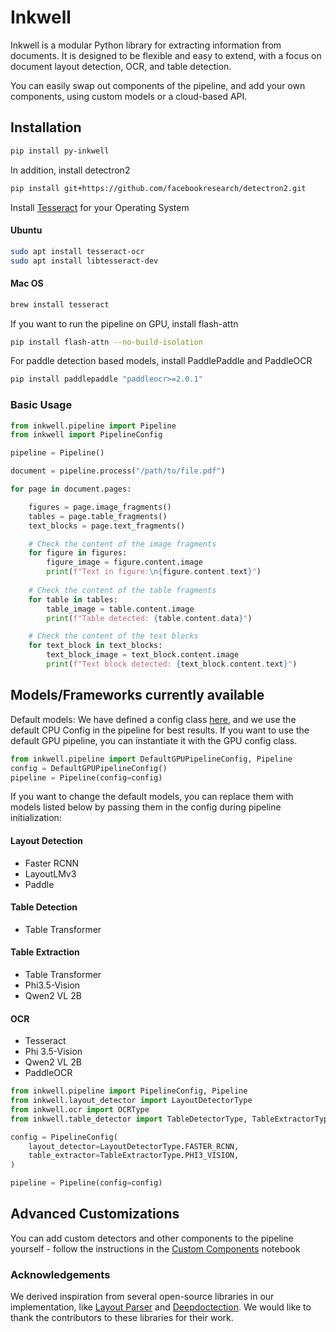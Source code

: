 # Inkwell

Inkwell is a modular Python library for extracting information from documents. It is designed to be flexible and easy to extend, with a focus on document layout detection, OCR, and table detection. 

You can easily swap out components of the pipeline, and add your own components, using custom models or a cloud-based API.  

## Installation

```bash
pip install py-inkwell
```

In addition, install detectron2

```bash
pip install git+https://github.com/facebookresearch/detectron2.git
```


Install [Tesseract](https://tesseract-ocr.github.io/tessdoc/Installation.html) for your Operating System 

#### Ubuntu

```bash
sudo apt install tesseract-ocr
sudo apt install libtesseract-dev
```

#### Mac OS

```bash
brew install tesseract
```

If you want to run the pipeline on GPU, install flash-attn

```bash
pip install flash-attn --no-build-isolation
```

For paddle detection based models, install PaddlePaddle and PaddleOCR

```bash
pip install paddlepaddle "paddleocr>=2.0.1"
```

### Basic Usage

```python
from inkwell.pipeline import Pipeline
from inkwell import PipelineConfig

pipeline = Pipeline()

document = pipeline.process("/path/to/file.pdf")

for page in document.pages:

    figures = page.image_fragments()
    tables = page.table_fragments()
    text_blocks = page.text_fragments()

    # Check the content of the image fragments
    for figure in figures:
        figure_image = figure.content.image
        print(f"Text in figure:\n{figure.content.text}")
    
    # Check the content of the table fragments
    for table in tables:
        table_image = table.content.image
        print(f"Table detected: {table.content.data}")

    # Check the content of the text blocks
    for text_block in text_blocks:
        text_block_image = text_block.content.image
        print(f"Text block detected: {text_block.content.text}")
```

## Models/Frameworks currently available



Default models: We have defined a config class [here](inkwell/pipeline/pipeline_config.py), and we use the default CPU Config in the pipeline for best results. If you want to use the default GPU pipeline, you can instantiate it with the GPU config class. 

```python
from inkwell.pipeline import DefaultGPUPipelineConfig, Pipeline
config = DefaultGPUPipelineConfig()
pipeline = Pipeline(config=config)
```

If you want to change the default models, you can replace them with models listed below by passing them in the config during pipeline initialization:

#### Layout Detection

* Faster RCNN
* LayoutLMv3
* Paddle

#### Table Detection

* Table Transformer

#### Table Extraction

* Table Transformer
* Phi3.5-Vision
* Qwen2 VL 2B

#### OCR

* Tesseract
* Phi 3.5-Vision
* Qwen2 VL 2B
* PaddleOCR

```python
from inkwell.pipeline import PipelineConfig, Pipeline
from inkwell.layout_detector import LayoutDetectorType
from inkwell.ocr import OCRType
from inkwell.table_detector import TableDetectorType, TableExtractorType

config = PipelineConfig(
    layout_detector=LayoutDetectorType.FASTER_RCNN,
    table_extractor=TableExtractorType.PHI3_VISION,
)

pipeline = Pipeline(config=config)
```


## Advanced Customizations

You can add custom detectors and other components to the pipeline yourself - follow the instructions in the [Custom Components](notebooks/demo_pipeline_custom.ipynb) notebook

### Acknowledgements

We derived inspiration from several open-source libraries in our implementation, like [Layout Parser](https://github.com/Layout-Parser/layout-parser) and [Deepdoctection](https://github.com/deepdoctection/deepdoctection). We would like to thank the contributors to these libraries for their work.
